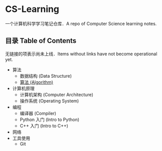# CS-Learning

一个计算机科学学习笔记仓库．A repo of Computer Science learning notes.

## 目录 Table of Contents

无链接的项表示尚未上线．Items without links have not become operational yet.

- 算法
  - 数据结构 (Data Structure)
  - [算法 (Algorithm)](https://github.com/wklchris/CS-Learning/tree/master/Algorithm)
- 计算机原理
  - 计算机架构 (Computer Architecture)
  - 操作系统 (Operating System)
- 编程
  - 编译器 (Compiler)
  - Python 入门 (Intro to Python)
  - C++ 入门 (Intro to C++)
- 网络
- 工具使用
  - Git